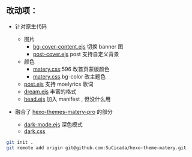 ## 改动项：
- 针对原生代码
  - 图片
    - [bg-cover-content.ejs](layout/_partial/bg-cover-content.ejs) 切换 banner 图
    - [post-cover.ejs](layout/_partial/post-cover.ejs) post 支持自定义背景
  - 颜色 
    - [matery.css](source/css/matery.css):596 改首页蒙版颜色
    - [matery.css](source/css/matery.css).bg-color 改主题色
  - [post.ejs](layout/post.ejs) 支持 moelyrics 歌词
  - [dream.ejs](layout/_widget/dream.ejs) 丰富的格式
  - [head.ejs](layout/_partial/head.ejs) 加入 manifest , 但没什么用
  
  
- 融合了 [hexo-themes-matery-pro](https://github.com/ialoe/hexo-themes-matery-pro) 的部分
  - [dark-mode.ejs](layout/_partial/dark-mode.ejs) 深色模式
  - [dark.css](source/css/dark.css)

```bash
git init .
git remote add origin git@github.com:SuCicada/hexo-theme-matery.git

```
